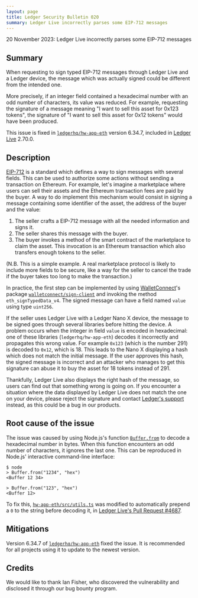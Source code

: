 ```yaml
---
layout: page
title: Ledger Security Bulletin 020
summary: Ledger Live incorrectly parses some EIP-712 messages
---
```


20 November 2023: Ledger Live incorrectly parses some EIP-712 messages

## Summary

When requesting to sign typed EIP-712 messages through Ledger Live and a Ledger device, the message which was actually signed could be different from the intended one.

More precisely, if an integer field contained a hexadecimal number with an odd number of characters, its value was reduced.
For example, requesting the signature of a message meaning "I want to sell this asset for 0x123 tokens", the signature of "I want to sell this asset for 0x12 tokens" would have been produced.

This issue is fixed in [`ledgerhq/hw-app-eth`](https://www.npmjs.com/package/@ledgerhq/hw-app-eth) version 6.34.7, included in [Ledger Live](https://www.ledger.com/ledger-live) 2.70.0.

## Description

[EIP-712](https://eips.ethereum.org/EIPS/eip-712) is a standard which defines a way to sign messages with several fields.
This can be used to authorize some actions without sending a transaction on Ethereum.
For example, let's imagine a marketplace where users can sell their assets and the Ethereum transaction fees are paid by the buyer.
A way to do implement this mechanism would consist in signing a message containing some identifier of the asset, the address of the buyer and the value:

1. The seller crafts a EIP-712 message with all the needed information and signs it.
2. The seller shares this message with the buyer.
3. The buyer invokes a method of the smart contract of the marketplace to claim the asset. This invocation is an Ethereum transaction which also transfers enough tokens to the seller.

(N.B. This is a simple example. A real marketplace protocol is likely to include more fields to be secure, like a way for the seller to cancel the trade if the buyer takes too long to make the transaction.)

In practice, the first step can be implemented by using [WalletConnect](https://walletconnect.com/)'s package [`walletconnect/sign-client`](https://www.npmjs.com/package/@walletconnect/sign-client) and invoking the method `eth_signTypedData_v4`.
The signed message can have a field named `value` using type `uint256`.

If the seller uses Ledger Live with a Ledger Nano X device, the message to be signed goes through several libraries before hitting the device.
A problem occurs when the integer in field `value` is encoded in hexadecimal: one of these libraries (`ledgerhq/hw-app-eth`) decodes it incorrectly and propagates this wrong value.
For example `0x123` (which is the number 291) is decoded to `0x12`, which is 18.
This leads to the Nano X displaying a hash which does not match the initial message.
If the user approves this hash, the signed message is incorrect and an attacker who manages to get this signature can abuse it to buy the asset for 18 tokens instead of 291.

Thankfully, Ledger Live also displays the right hash of the message, so users can find out that something wrong is going on.
If you encounter a situation where the data displayed by Ledger Live does not match the one on your device, please reject the signature and contact [Ledger's support](https://support.ledger.com/hc/en-us/articles/4423020306705-Contact-Us?support=true) instead, as this could be a bug in our products.

## Root cause of the issue

The issue was caused by using Node.js's function [`Buffer.from`](https://nodejs.org/docs/latest-v18.x/api/buffer.html#static-method-bufferfromstring-encoding) to decode a hexadecimal number in bytes.
When this function encounters an odd number of characters, it ignores the last one.
This can be reproduced in Node.js' interactive command-line interface:

```console
$ node
> Buffer.from("1234", "hex")
<Buffer 12 34>

> Buffer.from("123", "hex")
<Buffer 12>
```

To fix this, [`hw-app-eth/src/utils.ts`](https://github.com/LedgerHQ/ledger-live/blob/%40ledgerhq/hw-app-eth%406.34.5/libs/ledgerjs/packages/hw-app-eth/src/utils.ts#L21-L23) was modified to automatically prepend a `0` to the string before decoding it, in [Ledger Live's Pull Request #4687](https://github.com/LedgerHQ/ledger-live/pull/4687).

## Mitigations

Version 6.34.7 of [`ledgerhq/hw-app-eth`](https://www.npmjs.com/package/@ledgerhq/hw-app-eth) fixed the issue.
It is recommended for all projects using it to update to the newest version.

## Credits

We would like to thank Ian Fisher, who discovered the vulnerability and disclosed it through our bug bounty program.
